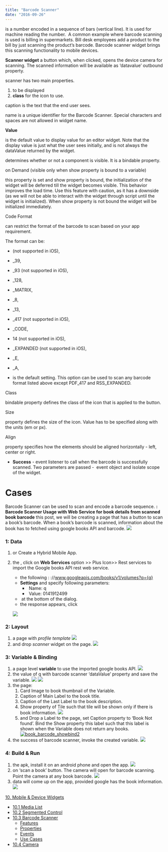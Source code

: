 ```yaml
---
title: "Barcode Scanner"
date: "2016-09-26"
---
```


is a number encoded in a sequence of bars (vertical line). It is used for machine reading the number.  A common example where barcode scanning is used is billing in supermarkets. Bill desk employees add a product to the bill by just scanning the product’s barcode. Barcode scanner widget brings this scanning functionality to mobile devices.

**Scanner widget** a button which, when clicked, opens the device camera for scanning. The scanned information will be available as ‘datavalue’ outbound property.

scanner has two main properties.

1. to be displayed
2. **class** for the icon to use.

caption is the text that the end user sees.

name is a unique identifier for the Barcode Scanner. Special characters and spaces are not allowed in widget name.

**Value**

is the default value to display value for an editor widget. Note that the display value is just what the user sees initially, and is not always the dataValue returned by the widget.

determines whether or not a component is visible. It is a bindable property.

on Demand (visible only when show property is bound to a variable)

this property is set and show property is bound, the initialization of the widget will be deferred till the widget becomes visible. This behavior improves the load time. Use this feature with caution, as it has a downside (as we will not be able to interact with the widget through script until the widget is initialized). When show property is not bound the widget will be initialized immediately.

Code Format

can restrict the format of the barcode to scan based on your app requirement.

The format can be:

- (not supported in iOS),
- \_39,
- \_93 (not supported in iOS),
- \_128,
- \_MATRIX,
- \_8,
- \_13,

- \_417 (not supported in iOS),
- \_CODE,
- 14 (not supported in iOS),
- \_EXPANDED (not supported in iOS),
- \_E,
- \_A,
- is the default setting. This option can be used to scan any barcode format listed above except PDF\_417 and RSS\_EXPANDED.

Class

bindable property defines the class of the icon that is applied to the button.

Size

property defines the size of the icon. Value has to be specified along with the units (em or px).

Align

property specifies how the elements should be aligned horizontally - left, center or right.

- **Success** - event listener to call when the barcode is successfully scanned. Two parameters are passed -  event object and isolate scope of the widget.

# Cases

Barcode Scanner can be used to scan and encode a barcode sequence. **: Barcode Scanner Usage with Web Service for book details from scanned book barcode** this post, we will be creating a page that has a button to scan a book’s barcode. When a book’s barcode is scanned, information about the book has to fetched using google books API and barcode. [![](../assets/book_barcode_run3.png)](../assets/book_barcode_run3.png)

### 1: Data

1. or Create a Hybrid Mobile App.
2. the , click on **Web Services** option >> Plus Icon>> Rest services to import the Google books API rest web service.
    
    - the following : ://www.googleapis.com/books/v1/volumes?q={q}
    - **Settings** and specify following parameters:
        -  Name: q
        -  Value: 0141912499
    -  at the bottom of the dialog.
    - the response appears, click
    
    [![](../assets/book_barcode_service.png)](../assets/book_barcode_service.png)

### 2: Layout

1. a page with _profile template_ [![](../assets/book_barcode_template.png)](../assets/book_barcode_template.png)
2. and drop _scanner_ widget on the page. [![](../assets/book_barcode_design.png)](../assets/book_barcode_design.png)

### 3: Variable & Binding

1. a page level **variable** to use the imported google books API. [![](../assets/book_barcode_sv.png)](../assets/book_barcode_sv.png)
2. the value of q with barcode scanner ‘dataValue’ property and save the variable. [![](../assets/book_barcode_svdata.png)](../assets/book_barcode_svdata.png) [![](../assets/book_barcode_svdatabind.png)](../assets/book_barcode_svdatabind.png)
3. the page:
    1. Card Image to book thumbnail of the Variable.
    2. Caption of Main Label to the book title.
    3. Caption of the Last Label to the book description.
    4. Show property of Tile such that tile will be shown only if there is book information. [![](../assets/book_barcode_showbind.png)](../assets/book_barcode_showbind.png)
    5. and Drop a Label to the page, set Caption property to ‘Book Not found’. Bind the Show property this label such that this label is shown when the Variable does not return any books. [![book_barcode_showbind2](../assets/book_barcode_showbind2.png)](../assets/book_barcode_showbind2.png)
4. the success of barcode scanner, invoke the created variable. [![](../assets/book_barcode_event.png)](../assets/book_barcode_event.png)

### 4: Build & Run

1. the apk, install it on an android phone and open the app. [![](../assets/book_barcode_run1.png)](../assets/book_barcode_run1.png)
2. on ‘scan a book’ button. The camera will open for barcode scanning. Point the camera at any book barcode. [![](../assets/book_barcode_run2.png)](../assets/book_barcode_run2.png)
3. data will come up on the app, provided google has the book information. [![](../assets/book_barcode_run3.png)](../assets/book_barcode_run3.png)

[10\. Mobile & Device Widgets](/learn/app-development/widgets/widget-library/#mobile)

- [10.1 Media List](/learn/app-development/widgets/mobile-widgets/media-list/)
- [10.2 Segmented Control](/learn/app-development/widgets/mobile-widgets/segmented-control/)
- [10.3 Barcode Scanner](/learn/app-development/widgets/mobile-widgets/barcode-scanner/)
    - [Features](#features)
    - [Properties](#properties)
    - [Events](#events)
    - [Use Cases](#use-cases)
- [10.4 Camera](/learn/app-development/widgets/mobile-widgets/camera/)

